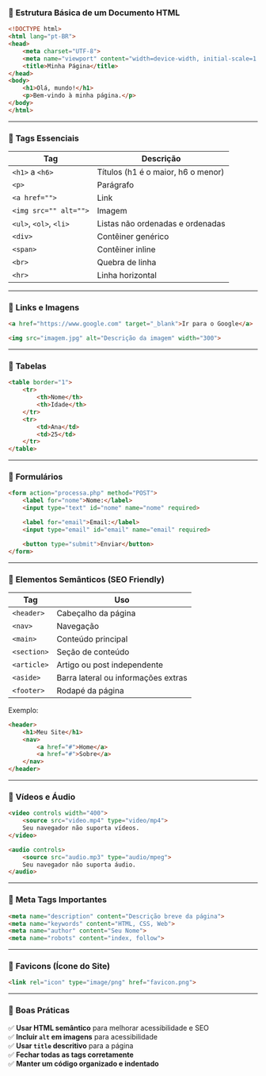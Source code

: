 ### 🔹 **Estrutura Básica de um Documento HTML**

```html
<!DOCTYPE html>
<html lang="pt-BR">
<head>
    <meta charset="UTF-8">
    <meta name="viewport" content="width=device-width, initial-scale=1.0">
    <title>Minha Página</title>
</head>
<body>
    <h1>Olá, mundo!</h1>
    <p>Bem-vindo à minha página.</p>
</body>
</html>
```

---

### 🔹 **Tags Essenciais**

|Tag|Descrição|
|---|---|
|`<h1>` a `<h6>`|Títulos (h1 é o maior, h6 o menor)|
|`<p>`|Parágrafo|
|`<a href="">`|Link|
|`<img src="" alt="">`|Imagem|
|`<ul>`, `<ol>`, `<li>`|Listas não ordenadas e ordenadas|
|`<div>`|Contêiner genérico|
|`<span>`|Contêiner inline|
|`<br>`|Quebra de linha|
|`<hr>`|Linha horizontal|

---

### 🔹 **Links e Imagens**

```html
<a href="https://www.google.com" target="_blank">Ir para o Google</a>

<img src="imagem.jpg" alt="Descrição da imagem" width="300">
```

---

### 🔹 **Tabelas**

```html
<table border="1">
    <tr>
        <th>Nome</th>
        <th>Idade</th>
    </tr>
    <tr>
        <td>Ana</td>
        <td>25</td>
    </tr>
</table>
```

---

### 🔹 **Formulários**

```html
<form action="processa.php" method="POST">
    <label for="nome">Nome:</label>
    <input type="text" id="nome" name="nome" required>

    <label for="email">Email:</label>
    <input type="email" id="email" name="email" required>

    <button type="submit">Enviar</button>
</form>
```

---

### 🔹 **Elementos Semânticos (SEO Friendly)**

|Tag|Uso|
|---|---|
|`<header>`|Cabeçalho da página|
|`<nav>`|Navegação|
|`<main>`|Conteúdo principal|
|`<section>`|Seção de conteúdo|
|`<article>`|Artigo ou post independente|
|`<aside>`|Barra lateral ou informações extras|
|`<footer>`|Rodapé da página|

Exemplo:

```html
<header>
    <h1>Meu Site</h1>
    <nav>
        <a href="#">Home</a>
        <a href="#">Sobre</a>
    </nav>
</header>
```

---

### 🔹 **Vídeos e Áudio**

```html
<video controls width="400">
    <source src="video.mp4" type="video/mp4">
    Seu navegador não suporta vídeos.
</video>

<audio controls>
    <source src="audio.mp3" type="audio/mpeg">
    Seu navegador não suporta áudio.
</audio>
```

---

### 🔹 **Meta Tags Importantes**

```html
<meta name="description" content="Descrição breve da página">
<meta name="keywords" content="HTML, CSS, Web">
<meta name="author" content="Seu Nome">
<meta name="robots" content="index, follow">
```

---

### 🔹 **Favicons (Ícone do Site)**

```html
<link rel="icon" type="image/png" href="favicon.png">
```

---

### 🔹 **Boas Práticas**

✅ **Usar HTML semântico** para melhorar acessibilidade e SEO  
✅ **Incluir `alt` em imagens** para acessibilidade  
✅ **Usar `title` descritivo** para a página  
✅ **Fechar todas as tags corretamente**  
✅ **Manter um código organizado e indentado**
